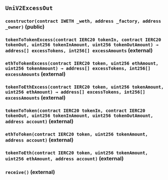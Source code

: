 ## `UniV2ExcessOut`






### `constructor(contract IWETH _weth, address _factory, address _owner)` (public)





### `tokenToTokenExcess(contract IERC20 tokenIn, contract IERC20 tokenOut, uint256 tokenInAmount, uint256 tokenOutAmount) → address[] excessTokens, int256[] excessAmounts` (external)





### `ethToTokenExcess(contract IERC20 token, uint256 ethAmount, uint256 tokenAmount) → address[] excessTokens, int256[] excessAmounts` (external)





### `tokenToEthExcess(contract IERC20 token, uint256 tokenAmount, uint256 ethAmount) → address[] excessTokens, int256[] excessAmounts` (external)





### `tokenToToken(contract IERC20 tokenIn, contract IERC20 tokenOut, uint256 tokenInAmount, uint256 tokenOutAmount, address account)` (external)





### `ethToToken(contract IERC20 token, uint256 tokenAmount, address account)` (external)





### `tokenToEth(contract IERC20 token, uint256 tokenAmount, uint256 ethAmount, address account)` (external)





### `receive()` (external)






